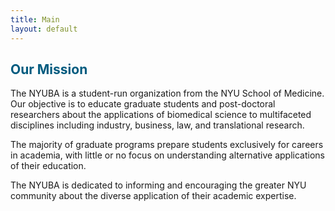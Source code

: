 ```yaml
---
title: Main
layout: default
---
```


<h2 style="color:#005b7f">Our Mission</h2>

The NYUBA is a student-run organization from the NYU School of Medicine. Our objective is to educate graduate students and post-doctoral researchers about the applications of biomedical science to multifaceted disciplines including industry, business, law, and translational research.

The majority of graduate programs prepare students exclusively for careers in academia, with little or no focus on understanding alternative applications of their education.

The NYUBA is dedicated to informing and encouraging the greater NYU community about the diverse application of their academic expertise.
